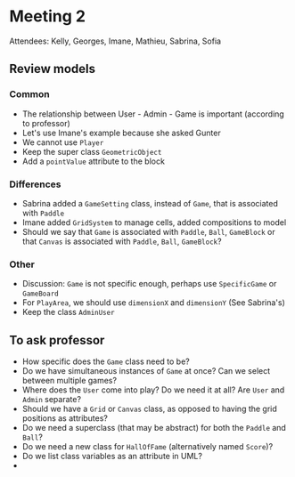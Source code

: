 # Meeting 2

Attendees: Kelly, Georges, Imane, Mathieu, Sabrina, Sofia

## Review models

### Common 
- The relationship between User - Admin - Game is important (according to professor)
- Let's use Imane's example because she asked Gunter 
- We cannot use ```Player``` 
- Keep the super class ```GeometricObject```
- Add a ```pointValue``` attribute to the block

### Differences
- Sabrina added a ```GameSetting``` class, instead of ```Game```, that is associated with ```Paddle```
- Imane added ```GridSystem``` to manage cells, added compositions to model
- Should we say that ```Game``` is associated with ```Paddle```, ```Ball```, ```GameBlock``` or that ```Canvas``` is associated with ```Paddle```, ```Ball```, ```GameBlock```?

### Other
- Discussion: ```Game``` is not specific enough, perhaps use ```SpecificGame``` or ```GameBoard```
- For ```PlayArea```, we should use ```dimensionX``` and ```dimensionY``` (See Sabrina's)
- Keep the class ```AdminUser```

## To ask professor
- How specific does the ```Game``` class need to be?
- Do we have simultaneous instances of ```Game``` at once? Can we select between multiple games?
- Where does the ```User``` come into play? Do we need it at all? Are ```User``` and ```Admin``` separate?
- Should we have a ```Grid``` or ```Canvas``` class, as opposed to having the grid positions as attributes?
- Do we need a superclass (that may be abstract) for both the ```Paddle``` and ```Ball```? 
- Do we need a new class for ```HallOfFame``` (alternatively named ```Score```)?
- Do we list class variables as an attribute in UML?
- 

